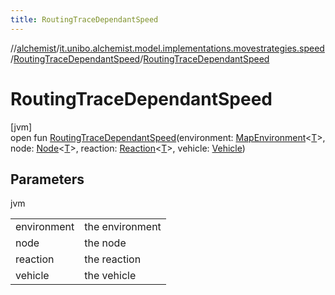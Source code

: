 ```yaml
---
title: RoutingTraceDependantSpeed
---
```

//[alchemist](../../../index.html)/[it.unibo.alchemist.model.implementations.movestrategies.speed](../index.html)/[RoutingTraceDependantSpeed](index.html)/[RoutingTraceDependantSpeed](-routing-trace-dependant-speed.html)



# RoutingTraceDependantSpeed



[jvm]\
open fun [RoutingTraceDependantSpeed](-routing-trace-dependant-speed.html)(environment: [MapEnvironment](../../it.unibo.alchemist.model.interfaces/-map-environment/index.html)<[T](../-straight-line-trace-dependant-speed/index.html)>, node: [Node](../../it.unibo.alchemist.model.interfaces/-node/index.html)<[T](../-straight-line-trace-dependant-speed/index.html)>, reaction: [Reaction](../../it.unibo.alchemist.model.interfaces/-reaction/index.html)<[T](../-straight-line-trace-dependant-speed/index.html)>, vehicle: [Vehicle](../../it.unibo.alchemist.model.interfaces/-vehicle/index.html))



## Parameters


jvm

| | |
|---|---|
| environment | the environment |
| node | the node |
| reaction | the reaction |
| vehicle | the vehicle |




